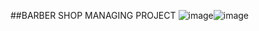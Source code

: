 ##BARBER SHOP MANAGING PROJECT
![image](https://github.com/AhmadMassalha/FinalProjectAndroidStudio/assets/99031792/d1ec9110-ca8c-466e-bd15-fd6f1cbcab1b)![image](https://github.com/AhmadMassalha/FinalProjectAndroidStudio/assets/99031792/e2e655bb-121e-4423-83da-6dafdc052b44)
